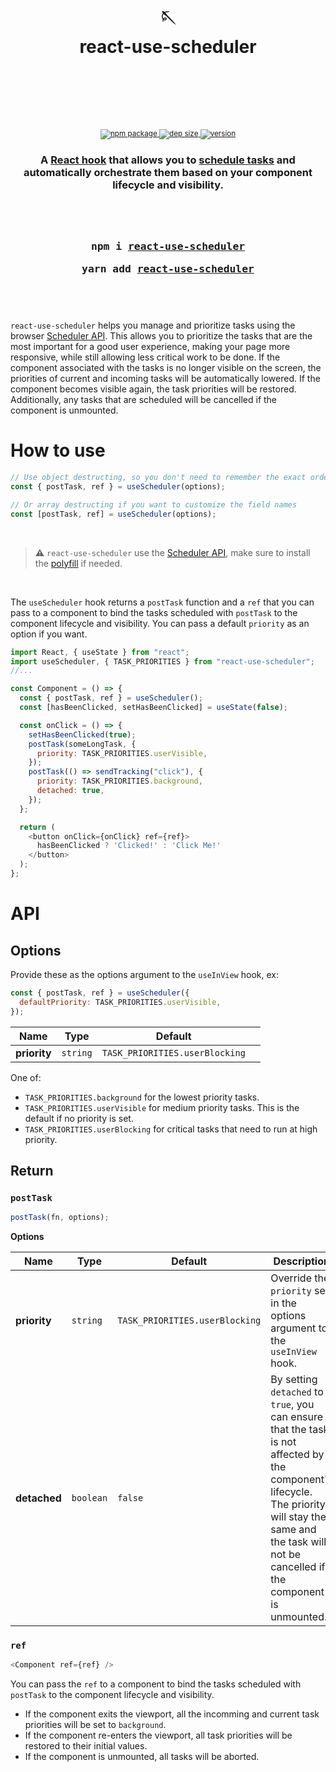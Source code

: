 <div align="center">
  <h1>
    <br/>
    <br/>
    🪡
    <br />
    react-use-scheduler
    <br />
    <br />
    <br />
  </h1>
  <sup>
    <br />
    <br />
    <a href="https://www.npmjs.com/package/react-use-scheduler">
       <img src="https://img.shields.io/github/actions/workflow/status/valcol/react-use-scheduler/main.yml" alt="npm package" />
    </a>
    <a href="https://www.npmjs.com/package/react-use-scheduler">
       <img src="https://img.shields.io/bundlephobia/minzip/react-use-scheduler" alt="dep size" />
    </a>
    <a href="https://www.npmjs.com/package/react-use-scheduler">
      <img src="https://img.shields.io/npm/v/react-use-scheduler" alt="version" />
    </a>
    <br />
  </sup>
   <h3>A <a href="https://reactjs.org/docs/hooks-intro.html">React hook</a> that allows you to <a href="https://web.dev/optimize-long-tasks/#a-dedicated-scheduler-api">schedule tasks</a> and automatically orchestrate them based on your component lifecycle and visibility.<h3>
  <br />
  <br />
  <pre>npm i <a href="https://www.npmjs.com/package/react-use-scheduler">react-use-scheduler</a></pre>
  <pre>yarn add <a href="https://www.npmjs.com/package/react-use-scheduler">react-use-scheduler</a></pre>
  <br />
  <br />
</div>

`react-use-scheduler` helps you manage and prioritize tasks using the browser [Scheduler API](https://developer.mozilla.org/en-US/docs/Web/API/Scheduler). This allows you to prioritize the tasks that are the most important for a good user experience, making your page more responsive, while still allowing less critical work to be done. If the component associated with the tasks is no longer visible on the screen, the priorities of current and incoming tasks will be automatically lowered. If the component becomes visible again, the task priorities will be restored. Additionally, any tasks that are scheduled will be cancelled if the component is unmounted.

# How to use

```js
// Use object destructing, so you don't need to remember the exact order
const { postTask, ref } = useScheduler(options);

// Or array destructing if you want to customize the field names
const [postTask, ref] = useScheduler(options);
```

<br />

> **⚠️** `react-use-scheduler` use the [Scheduler API](https://developer.mozilla.org/en-US/docs/Web/API/Scheduler),
> make sure to install the [polyfill](https://github.com/GoogleChromeLabs/scheduler-polyfill) if needed.

<br />

The `useScheduler` hook returns a `postTask` function and a `ref` that you can pass to a component to bind the tasks scheduled with `postTask` to the component lifecycle and visibility. You can pass a default `priority` as an option if you want.

```js
import React, { useState } from "react";
import useScheduler, { TASK_PRIORITIES } from "react-use-scheduler";
//...

const Component = () => {
  const { postTask, ref } = useScheduler();
  const [hasBeenClicked, setHasBeenClicked] = useState(false);

  const onClick = () => {
    setHasBeenClicked(true);
    postTask(someLongTask, {
      priority: TASK_PRIORITIES.userVisible,
    });
    postTask(() => sendTracking("click"), {
      priority: TASK_PRIORITIES.background,
      detached: true,
    });
  };

  return (
    <button onClick={onClick} ref={ref}>
      hasBeenClicked ? 'Clicked!' : 'Click Me!'
    </button>
  );
};
```

# API

## Options

Provide these as the options argument to the `useInView` hook, ex:

```js
const { postTask, ref } = useScheduler({
  defaultPriority: TASK_PRIORITIES.userVisible,
});
```

| Name         | Type     | Default                        |     |
| ------------ | -------- | ------------------------------ | --- |
| **priority** | `string` | `TASK_PRIORITIES.userBlocking` |

One of:

- `TASK_PRIORITIES.background` for the lowest priority tasks.
- `TASK_PRIORITIES.userVisible` for medium priority tasks. This is the default if no priority is set.
- `TASK_PRIORITIES.userBlocking` for critical tasks that need to run at high priority.

## Return

### `postTask`

```js
postTask(fn, options);
```

**Options**

| Name         | Type      | Default                        | Description                                                                                                                                                                                                   |
| ------------ | --------- | ------------------------------ | ------------------------------------------------------------------------------------------------------------------------------------------------------------------------------------------------------------- |
| **priority** | `string`  | `TASK_PRIORITIES.userBlocking` | Override the `priority` set in the options argument to the `useInView` hook.                                                                                                                                  |
| **detached** | `boolean` | `false`                        | By setting `detached` to `true`, you can ensure that the task is not affected by the component's lifecycle. The priority will stay the same and the task will not be cancelled if the component is unmounted. |

### `ref`

```js
<Component ref={ref} />
```

You can pass the `ref` to a component to bind the tasks scheduled with `postTask` to the component lifecycle and visibility.

- If the component exits the viewport, all the incomming and current task priorities will be set to `background`.
- If the component re-enters the viewport, all task priorities will be restored to their initial values.
- If the component is unmounted, all tasks will be aborted.
